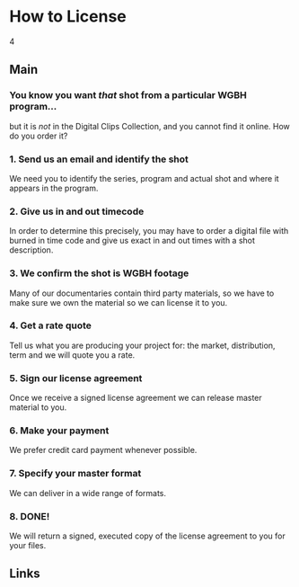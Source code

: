 # How to License

4

## Main

### You know you want *that* shot from a particular WGBH program... 
but it is *not* in the Digital Clips Collection, and you cannot find it online. How do you order it?

### 1. Send us an email and identify the shot  
We need you to identify the series, program and actual shot and where it appears in the program.

### 2. Give us in and out timecode
In order to determine this precisely, you may have to order a digital
file with burned in time code and give us exact in and out times with a shot description.

### 3. We confirm the shot is WGBH footage
Many of our documentaries contain third party materials, so we have to make sure we own the material so we can license it to you.  
 
### 4. Get a rate quote  
Tell us what you are producing your project for:  the market, distribution, term and we will quote you a rate.

### 5. Sign our license agreement
Once we receive a signed license agreement we can release master material to you. 

### 6. Make your payment  
We prefer credit card payment whenever possible.

### 7. Specify your master format  
We can deliver in a wide range of formats.

### 8. DONE!  
We will return a signed, executed copy of the license agreement to you for your files. 


  

## Links
